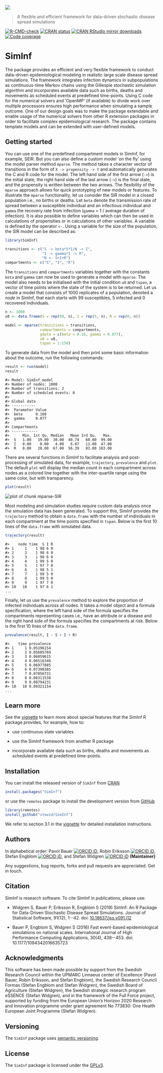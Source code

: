 

![](https://raw.githubusercontent.com/stewid/SimInf/main/logo/logo.png)

> A flexible and efficient framework for data-driven stochastic disease spread simulations

[![R-CMD-check](https://github.com/stewid/SimInf/actions/workflows/R-CMD-check.yaml/badge.svg)](https://github.com/stewid/SimInf/actions/workflows/R-CMD-check.yaml)
[![CRAN status](https://www.r-pkg.org/badges/version/SimInf)](https://CRAN.R-project.org/package=SimInf)
[![CRAN RStudio mirror downloads](https://cranlogs.r-pkg.org/badges/last-month/SimInf)](https://CRAN.R-project.org/package=SimInf)
[![Code coverage](https://codecov.io/gh/stewid/SimInf/branch/main/graph/badge.svg)](https://app.codecov.io/gh/stewid/SimInf)

# SimInf

The package provides an efficient and very flexible framework to
conduct data-driven epidemiological modeling in realistic large scale
disease spread simulations. The framework integrates infection
dynamics in subpopulations as continuous-time Markov chains using the
Gillespie stochastic simulation algorithm and incorporates available
data such as births, deaths and movements as scheduled events at
predefined time-points. Using C code for the numerical solvers and
'OpenMP' (if available) to divide work over multiple processors
ensures high performance when simulating a sample outcome. One of our
design goals was to make the package extendable and enable usage of
the numerical solvers from other R extension packages in order to
facilitate complex epidemiological research. The package contains
template models and can be extended with user-defined models.

## Getting started

You can use one of the predefined compartment models in SimInf, for
example, SEIR. But you can also define a custom model 'on the fly'
using the model parser method `mparse`. The method takes a character
vector of transitions in the form of `X -> propensity -> Y` and
automatically generates the C and R code for the model. The left hand
side of the first arrow (`->`) is the initial state, the right hand
side of the last arrow (`->`) is the final state, and the propensity
is written between the two arrows. The flexibility of the `mparse`
approach allows for quick prototyping of new models or features. To
illustrate the `mparse` functionality, let us consider the SIR model
in a closed population i.e., no births or deaths. Let `beta` denote
the transmission rate of spread between a susceptible individual and
an infectious individual and `gamma` the recovery rate from infection
(`gamma` = 1 / average duration of infection). It is also possible to
define variables which can then be used in calculations of
propensities or in calculations of other variables. A variable is
defined by the operator `<-`. Using a variable for the size of the
population, the SIR model can be described as:


``` r
library(SimInf)

transitions <- c("S -> beta*S*I/N -> I",
                 "I -> gamma*I -> R",
                 "N <- S+I+R")
compartments <- c("S", "I", "R")
```

The `transitions` and `compartments` variables together with the
constants `beta` and `gamma` can now be used to generate a model with
`mparse`. The model also needs to be initialised with the initial
condition `u0` and `tspan`, a vector of time points where the state of
the system is to be returned. Let us create a model that consists of
1000 replicates of a population, denoted a *node* in SimInf, that each
starts with 99 susceptibles, 5 infected and 0 recovered individuals.


``` r
n <- 1000
u0 <- data.frame(S = rep(99, n), I = rep(5, n), R = rep(0, n))

model <- mparse(transitions = transitions,
                compartments = compartments,
                gdata = c(beta = 0.16, gamma = 0.077),
                u0 = u0,
                tspan = 1:150)
```

To generate data from the model and then print some basic information
about the outcome, run the following commands:




``` r
result <- run(model)
result
```

```
#> Model: SimInf_model
#> Number of nodes: 1000
#> Number of transitions: 2
#> Number of scheduled events: 0
#> 
#> Global data
#> -----------
#>  Parameter Value
#>  beta      0.160
#>  gamma     0.077
#> 
#> Compartments
#> ------------
#>      Min. 1st Qu. Median   Mean 3rd Qu.   Max.
#>  S   1.00   19.00  30.00  40.74   60.00  99.00
#>  I   0.00    0.00   4.00   6.87   11.00  47.00
#>  R   0.00   28.00  67.00  56.39   83.00 103.00
```

There are several functions in SimInf to facilitate analysis and
post-processing of simulated data, for example, `trajectory`,
`prevalence` and `plot`. The default `plot` will display the median
count in each compartment across nodes as a colored line together with
the inter-quartile range using the same color, but with transparency.


``` r
plot(result)
```

![plot of chunk mparse-SIR](man/figures/README-mparse-SIR-1.png)

Most modeling and simulation studies require custom data analysis once
the simulation data has been generated.  To support this, SimInf
provides the `trajectory` method to obtain a `data.frame` with the
number of individuals in each compartment at the time points specified
in `tspan`. Below is the first 10 lines of the `data.frame` with
simulated data.


``` r
trajectory(result)
```

```
#>    node time  S I R
#> 1     1    1 98 6 0
#> 2     2    1 98 6 0
#> 3     3    1 98 6 0
#> 4     4    1 99 5 0
#> 5     5    1 97 7 0
#> 6     6    1 98 5 1
#> 7     7    1 99 5 0
#> 8     8    1 99 5 0
#> 9     9    1 97 7 0
#> 10   10    1 97 6 1
...
```

Finally, let us use the `prevalence` method to explore the proportion
of infected individuals across all nodes. It takes a model object and
a formula specification, where the left hand side of the formula
specifies the compartments representing cases i.e., have an attribute
or a disease and the right hand side of the formula specifies the
compartments at risk. Below is the first 10 lines of the `data.frame`.


``` r
prevalence(result, I ~ S + I + R)
```

```
#>    time prevalence
#> 1     1 0.05196154
#> 2     2 0.05605769
#> 3     3 0.06059615
#> 4     4 0.06516346
#> 5     5 0.06977885
#> 6     6 0.07390385
#> 7     7 0.07856731
#> 8     8 0.08311538
#> 9     9 0.08794231
#> 10   10 0.09321154
...
```

## Learn more

See the
[vignette](https://CRAN.R-project.org/package=SimInf/vignettes/SimInf.pdf)
to learn more about special features that the SimInf R package
provides, for example, how to:

- use continuous state variables

- use the SimInf framework from another R package

- incorporate available data such as births, deaths and movements as
  scheduled events at predefined time-points.

## Installation

You can install the released version of `SimInf` from
[CRAN](https://CRAN.R-project.org/package=SimInf)


``` r
install.packages("SimInf")
```

or use the `remotes` package to install the development version from
[GitHub](https://github.com/stewid/SimInf)


``` r
library(remotes)
install_github("stewid/SimInf")
```

We refer to section 3.1 in the
[vignette](https://CRAN.R-project.org/package=SimInf/vignettes/SimInf.pdf)
for detailed installation instructions.

## Authors

In alphabetical order: Pavol Bauer [![ORCID
iD](https://info.orcid.org/wp-content/uploads/2019/11/orcid_16x16.png)](https://orcid.org/0000-0003-4328-7171),
Robin Eriksson [![ORCID
iD](https://info.orcid.org/wp-content/uploads/2019/11/orcid_16x16.png)](https://orcid.org/0000-0002-4291-712X),
Stefan Engblom [![ORCID
iD](https://info.orcid.org/wp-content/uploads/2019/11/orcid_16x16.png)](https://orcid.org/0000-0002-3614-1732),
and Stefan Widgren [![ORCID
iD](https://info.orcid.org/wp-content/uploads/2019/11/orcid_16x16.png)](https://orcid.org/0000-0001-5745-2284)
**(Maintainer)**

Any suggestions, bug reports, forks and pull requests are
appreciated. Get in touch.

## Citation

SimInf is research software. To cite SimInf in publications, please
use:

- Widgren S, Bauer P, Eriksson R, Engblom S (2019) SimInf: An R
  Package for Data-Driven Stochastic Disease Spread Simulations.
  Journal of Statistical Software, 91(12), 1--42. doi:
  [10.18637/jss.v091.i12](https://doi.org/10.18637/jss.v091.i12)

- Bauer P, Engblom S, Widgren S (2016) Fast event-based
  epidemiological simulations on national scales. International
  Journal of High Performance Computing Applications, 30(4),
  438--453. doi: 10.1177/1094342016635723

## Acknowledgments

This software has been made possible by support from the Swedish
Research Council within the UPMARC Linnaeus center of Excellence
(Pavol Bauer, Robin Eriksson, and Stefan Engblom), the Swedish
Research Council Formas (Stefan Engblom and Stefan Widgren), the
Swedish Board of Agriculture (Stefan Widgren), the Swedish strategic
research program eSSENCE (Stefan Widgren), and in the framework of the
Full Force project, supported by funding from the European Union’s
Horizon 2020 Research and Innovation programme under grant agreement
No 773830: One Health European Joint Programme (Stefan Widgren).

## Versioning

The `SimInf` package uses [semantic versioning](https://semver.org/).

## License

The `SimInf` package is licensed under the
[GPLv3](https://github.com/stewid/SimInf/blob/main/LICENSE).
